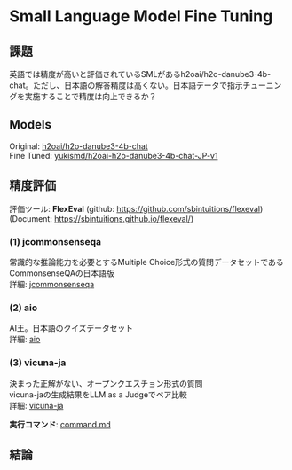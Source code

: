 # Small Language Model Fine Tuning

## 課題
英語では精度が高いと評価されているSMLがあるh2oai/h2o-danube3-4b-chat。ただし、日本語の解答精度は高くない。日本語データで指示チューニングを実施することで精度は向上できるか？

## Models
Original: [h2oai/h2o-danube3-4b-chat](https://huggingface.co/h2oai/h2o-danube3-4b-chat)  
Fine Tuned: [yukismd/h2oai-h2o-danube3-4b-chat-JP-v1](https://huggingface.co/yukismd/h2oai-h2o-danube3-4b-chat-JP-v1)

## 精度評価
評価ツール: **FlexEval** (github: https://github.com/sbintuitions/flexeval) (Document: https://sbintuitions.github.io/flexeval/)

### (1) jcommonsenseqa
常識的な推論能力を必要とするMultiple Choice形式の質問データセットであるCommonsenseQAの日本語版  
詳細: [jcommonsenseqa](./jcommonsenseqa)

### (2) aio
AI王。日本語のクイズデータセット  
詳細: [aio](./aio)

### (3) vicuna-ja
決まった正解がない、オープンクエスチョン形式の質問  
vicuna-jaの生成結果をLLM as a Judgeでペア比較  
詳細: [vicuna-ja](./vicuna-ja)

**実行コマンド**: [command.md](./command.md)

## 結論

